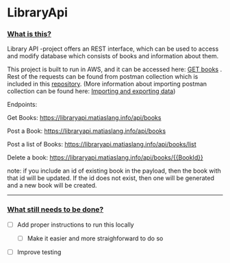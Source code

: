 # LibraryApi

### 

### <u>What is this?</u>

Library API -project offers an REST interface, which can be used to access and modify database which consists of books and information about them.

This project is built to run in AWS, and it can be accessed here: [GET books](https://libraryapi.matiaslang.info/api/books) . Rest of the requests can be found from postman collection which is included in this [repository](https://github.com/matiaslang/LibraryApi/blob/master/Library%20V.1.postman_collection.json). (More information about importing postman collection can be found here: [Importing and exporting data](https://learning.postman.com/docs/getting-started/importing-and-exporting-data/))

Endpoints:

Get Books: https://libraryapi.matiaslang.info/api/books

Post a Book: https://libraryapi.matiaslang.info/api/books

Post a list of Books: https://libraryapi.matiaslang.info/api/books/list

Delete a book: https://libraryapi.matiaslang.info/api/books/{{BookId}}

note: if you include an id of existing book in the payload, then the book with that id will be updated. If the id does not exist, then one will be generated and a new book will be created.

------

### <u>What still needs to be done?</u>

- [ ] Add proper instructions to run this locally
  - [ ] Make it easier and more straighforward to do so
- [ ] Improve testing

  
